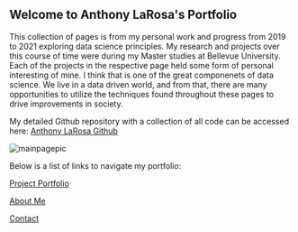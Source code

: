 ## Welcome to Anthony LaRosa's Portfolio 

This collection of pages is from my personal work and progress from 2019 to 2021 exploring data science principles. My research and projects over this course of time were during my Master studies at Bellevue University. Each of the projects in the respective page held some form of personal interesting of mine. I think that is one of the great componenets of data science. We live in a data driven world, and from that, there are many opportunities to utilize the techniques found throughout these pages to drive improvements in society. 

My detailed Github repository with a collection of all code can be accessed here: [Anthony LaRosa Github](https://github.com/alarosa569/anthony-larosa.github.io/tree/gh-pages)

![mainpagepic](https://user-images.githubusercontent.com/62073935/118414000-28adc000-b670-11eb-92b1-8204824d6295.jpg)

Below is a list of links to navigate my portfolio:

[Project Portfolio](https://alarosa569.github.io/anthony-larosa.github.io/work)

[About Me](https://alarosa569.github.io/anthony-larosa.github.io/about)

[Contact](https://alarosa569.github.io/anthony-larosa.github.io/contact)

